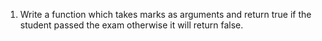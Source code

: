 1. Write a function which takes marks as arguments and return true if the student passed the exam otherwise it will return false.
